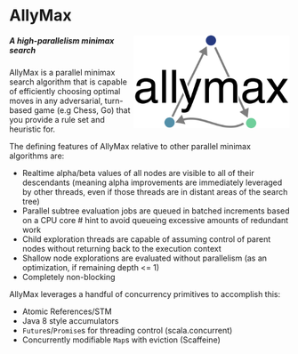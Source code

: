 # AllyMax

<img src="allymax.png" align="right" width="280">

##### A high-parallelism minimax search

AllyMax is a parallel minimax search algorithm that is capable of efficiently choosing optimal moves in any adversarial, turn-based game (e.g Chess, Go) that you provide a rule set and heuristic for. 

The defining features of AllyMax relative to other parallel minimax algorithms are:
* Realtime alpha/beta values of all nodes are visible to all of their descendants (meaning alpha improvements are immediately leveraged by other threads, even if those threads are in distant areas of the search tree)
* Parallel subtree evaluation jobs are queued in batched increments based on a CPU core # hint to avoid queueing excessive amounts of redundant work
* Child exploration threads are capable of assuming control of parent nodes without returning back to the execution context
* Shallow node explorations are evaluated without parallelism (as an optimization, if remaining depth <= 1)
* Completely non-blocking

AllyMax leverages a handful of concurrency primitives to accomplish this:
* Atomic References/STM
* Java 8 style accumulators
* `Future`s/`Promise`s for threading control (scala.concurrent)
* Concurrently modifiable `Map`s with eviction (Scaffeine)
